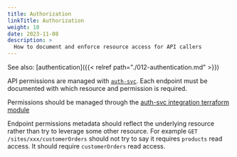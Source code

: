 ```yaml
---
title: Authorization
linkTitle: Authorization
weight: 10
date: 2023-11-08
description: >
  How to document and enforce resource access for API callers
---
```


See also: [authentication]({{< relref path="./012-authentication.md" >}})

API permissions are managed with
[`auth-svc`](https://github.com/takeoff-com/auth-svc/). Each endpoint must be
documented with which resource and permission is required.

Permissions should be managed through the [auth-svc integration terraform
module](https://github.com/takeoff-com/tf-mod-auth-mgr#service-permissions-management)

Endpoint permissions metadata should reflect the underlying resource rather than
try to leverage some other resource. For example `GET /sites/xxx/customerOrders`
should not try to say it requires `products` read access. It should require
`customerOrders` read access.

